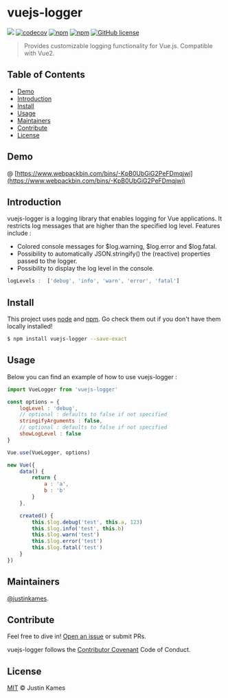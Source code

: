 # vuejs-logger

![](https://travis-ci.org/justinkames/vuejs-logger.svg?branch=master)
[![codecov](https://codecov.io/gh/justinkames/vuejs-logger/branch/master/graph/badge.svg)](https://codecov.io/gh/justinkames/vuejs-logger)
[![npm](https://img.shields.io/npm/dt/vuejs-logger.svg)](https://www.npmjs.com/package/vuejs-logger)
[![npm](https://img.shields.io/npm/dw/vuejs-logger.svg)](https://www.npmjs.com/package/vuejs-logger)
[![GitHub license](https://img.shields.io/badge/license-MIT-blue.svg)](https://raw.githubusercontent.com/justinkames/vuejs-logger/master/LICENSE)

> Provides customizable logging functionality for Vue.js. Compatible with Vue2.

## Table of Contents

- [Demo](#demo)
- [Introduction](#introduction)
- [Install](#install)
- [Usage](#usage)
- [Maintainers](#maintainers)
- [Contribute](#contribute)
- [License](#license)

## Demo

@ [https://www.webpackbin.com/bins/-KpB0UbGiG2PeFDmqjwi](https://www.webpackbin.com/bins/-KpB0UbGiG2PeFDmqjwi)

## Introduction 

vuejs-logger is a logging library that enables logging for Vue applications. It restricts log messages that are higher than the specified log level. Features include :

- Colored console messages for $log.warning, $log.error and $log.fatal.
- Possibility to automatically JSON.stringify() the (reactive) properties passed to the logger.
- Possibility to display the log level in the console.

```js
logLevels :  ['debug', 'info', 'warn', 'error', 'fatal']
```

## Install

This project uses [node](http://nodejs.org) and [npm](https://npmjs.com). Go check them out if you don't have them locally installed!

```sh
$ npm install vuejs-logger --save-exact
```

## Usage

Below you can find an example of how to use vuejs-logger :

```js
import VueLogger from 'vuejs-logger'

const options = {
    logLevel : 'debug',
    // optional : defaults to false if not specified
    stringifyArguments : false,
    // optional : defaults to false if not specified
    showLogLevel : false
}

Vue.use(VueLogger, options)
```

```js
new Vue({
    data() {
        return {
            a : 'a',
            b : 'b'
        }
    },

    created() {
        this.$log.debug('test', this.a, 123)
        this.$log.info('test', this.b)
        this.$log.warn('test')
        this.$log.error('test')
        this.$log.fatal('test')
    }
})
```

## Maintainers

[@justinkames](https://github.com/justinkames).

## Contribute

Feel free to dive in! [Open an issue]() or submit PRs.

vuejs-logger follows the [Contributor Covenant](http://contributor-covenant.org/version/1/3/0/) Code of Conduct.

## License

[MIT](LICENSE) © Justin Kames
